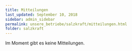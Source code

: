 ```yaml
---
title: Mitteilungen
last_updated: September 10, 2018
sidebar: admin_sidebar
permalink: unsere_betriebe/salzkraft/mitteilungen.html
folder: salzkraft
---
```


Im Moment gibt es keine Mitteilungen.
